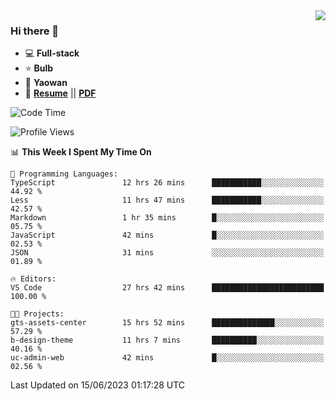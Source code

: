 <img align="right" src="https://github-readme-stats.vercel.app/api?username=LolipopJ&show_icons=true&count_private=true&hide_title=true&include_all_commits=true&theme=vue">

### Hi there 👋

- :computer: **Full-stack**
- :star: **Bulb**
- :pill: **Yaowan**
- :milky_way: [**Resume**](https://lolipopj.github.io/resume/) || [**PDF**](https://cdn.jsdelivr.net/gh/lolipopj/resume/export/resume-en.pdf)

<!--START_SECTION:waka-->
![Code Time](http://img.shields.io/badge/Code%20Time-1%2C377%20hrs%2044%20mins-blue)

![Profile Views](http://img.shields.io/badge/Profile%20Views-2-blue)

📊 **This Week I Spent My Time On** 

```text
💬 Programming Languages: 
TypeScript               12 hrs 26 mins      ███████████░░░░░░░░░░░░░░   44.92 % 
Less                     11 hrs 47 mins      ███████████░░░░░░░░░░░░░░   42.57 % 
Markdown                 1 hr 35 mins        █░░░░░░░░░░░░░░░░░░░░░░░░   05.75 % 
JavaScript               42 mins             █░░░░░░░░░░░░░░░░░░░░░░░░   02.53 % 
JSON                     31 mins             ░░░░░░░░░░░░░░░░░░░░░░░░░   01.89 % 

🔥 Editors: 
VS Code                  27 hrs 42 mins      █████████████████████████   100.00 % 

🐱‍💻 Projects: 
gts-assets-center        15 hrs 52 mins      ██████████████░░░░░░░░░░░   57.29 % 
b-design-theme           11 hrs 7 mins       ██████████░░░░░░░░░░░░░░░   40.16 % 
uc-admin-web             42 mins             █░░░░░░░░░░░░░░░░░░░░░░░░   02.56 % 
```


 Last Updated on 15/06/2023 01:17:28 UTC
<!--END_SECTION:waka-->
